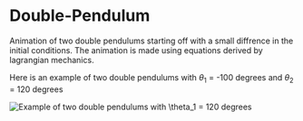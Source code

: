 # Double-Pendulum
Animation of two double pendulums starting off with a small diffrence in the initial conditions. The animation is made using equations derived by lagrangian mechanics. 

Here is an example of two double pendulums with $\theta_1$ = -100 degrees and $\theta_2$ = 120 degrees 

![Example of two double pendulums with $\theta_1$ = 120 degrees](animation1.gif)